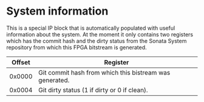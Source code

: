 # System information

This is a special IP block that is automatically populated with useful information about the system.
At the moment it only contains two registers which has the commit hash and the dirty status from the Sonata System repository from which this FPGA bitstream is generated.

| Offset | Register |
|--------|----------|
| 0x0000 | Git commit hash from which this bistream was generated.
| 0x0004 | Git dirty status (1 if dirty or 0 if clean).
